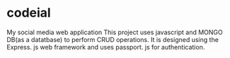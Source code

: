 # codeial
My social media web application
This project uses javascript and MONGO DB(as a datatbase) to perform CRUD operations. It is designed using the Express. js web 
framework and uses passport. js for authentication.
